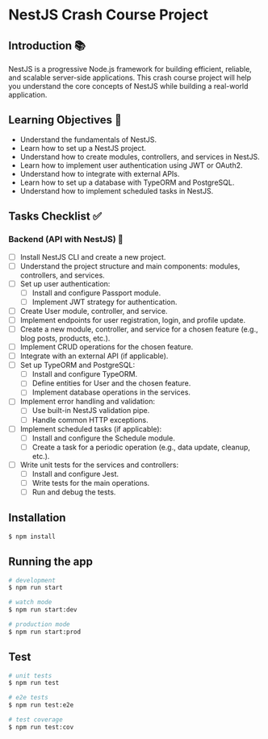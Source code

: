 
# NestJS Crash Course Project

## Introduction 📚

NestJS is a progressive Node.js framework for building efficient, reliable, and scalable server-side applications. This crash course project will help you understand the core concepts of NestJS while building a real-world application.

## Learning Objectives 🎯

- Understand the fundamentals of NestJS.
- Learn how to set up a NestJS project.
- Understand how to create modules, controllers, and services in NestJS.
- Learn how to implement user authentication using JWT or OAuth2.
- Understand how to integrate with external APIs.
- Learn how to set up a database with TypeORM and PostgreSQL.
- Understand how to implement scheduled tasks in NestJS.

## Tasks Checklist ✅

### Backend (API with NestJS) 🚀

- [ ] Install NestJS CLI and create a new project.
- [ ] Understand the project structure and main components: modules, controllers, and services.
- [ ] Set up user authentication:
  - [ ] Install and configure Passport module.
  - [ ] Implement JWT strategy for authentication.
- [ ] Create User module, controller, and service.
- [ ] Implement endpoints for user registration, login, and profile update.
- [ ] Create a new module, controller, and service for a chosen feature (e.g., blog posts, products, etc.).
- [ ] Implement CRUD operations for the chosen feature.
- [ ] Integrate with an external API (if applicable).
- [ ] Set up TypeORM and PostgreSQL:
  - [ ] Install and configure TypeORM.
  - [ ] Define entities for User and the chosen feature.
  - [ ] Implement database operations in the services.
- [ ] Implement error handling and validation:
  - [ ] Use built-in NestJS validation pipe.
  - [ ] Handle common HTTP exceptions.
- [ ] Implement scheduled tasks (if applicable):
  - [ ] Install and configure the Schedule module.
  - [ ] Create a task for a periodic operation (e.g., data update, cleanup, etc.).
- [ ] Write unit tests for the services and controllers:
  - [ ] Install and configure Jest.
  - [ ] Write tests for the main operations.
  - [ ] Run and debug the tests.

## Installation

```bash
$ npm install
```

## Running the app

```bash
# development
$ npm run start

# watch mode
$ npm run start:dev

# production mode
$ npm run start:prod
```

## Test

```bash
# unit tests
$ npm run test

# e2e tests
$ npm run test:e2e

# test coverage
$ npm run test:cov
```
